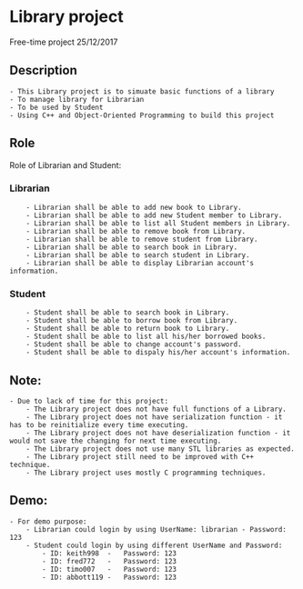 # Library project

Free-time project 
25/12/2017

## Description
	- This Library project is to simuate basic functions of a library
	- To manage library for Librarian
	- To be used by Student
	- Using C++ and Object-Oriented Programming to build this project
	
## Role	
Role of Librarian and Student:

### Librarian
		- Librarian shall be able to add new book to Library.
		- Librarian shall be able to add new Student member to Library.
		- Librarian shall be able to list all Student members in Library.
		- Librarian shall be able to remove book from Library.
		- Librarian shall be able to remove student from Library.
		- Librarian shall be able to search book in Library.
		- Librarian shall be able to search student in Library.
		- Librarian shall be able to display Librarian account's information.

### Student
		- Student shall be able to search book in Library.
		- Student shall be able to borrow book from Library.
		- Student shall be able to return book to Library.
		- Student shall be able to list all his/her borrowed books.
		- Student shall be able to change account's password.
		- Student shall be able to dispaly his/her account's information.
	
## Note: 
	- Due to lack of time for this project:
		- The Library project does not have full functions of a Library.
		- The Library project does not have serialization function - it has to be reinitialize every time executing.
		- The Library project does not have deserialization function - it would not save the changing for next time executing.
		- The Library project does not use many STL libraries as expected. 
		- The Library project still need to be improved with C++ technique.  
		- The Library project uses mostly C programming techniques.
		
## Demo:
	- For demo purpose:
		- Librarian could login by using UserName: librarian - Password: 123
		- Student could login by using different UserName and Password:
			- ID: keith998	-	Password: 123
			- ID: fred772	-	Password: 123
			- ID: timo007	- 	Password: 123
			- ID: abbott119	-	Password: 123
			